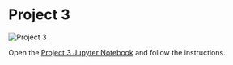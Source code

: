# Project 3

![Project 3](https://github.com/PGE323M/project3-solution/workflows/.github/workflows/main.yml/badge.svg)

Open the [Project 3 Jupyter Notebook](project3.ipynb) and follow the instructions.
